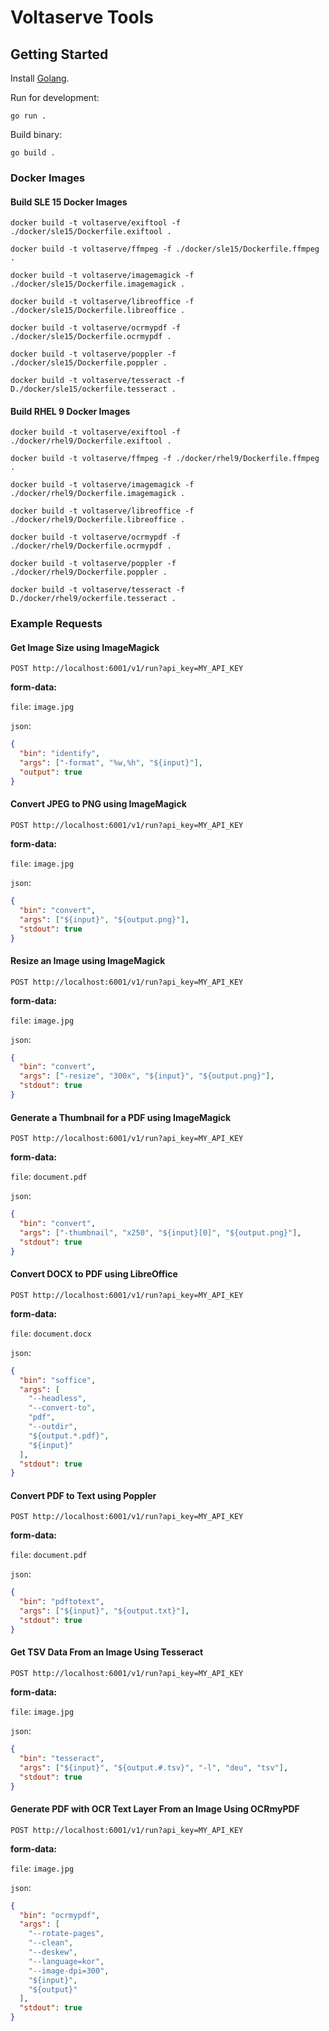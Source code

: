 # Voltaserve Tools

## Getting Started

Install [Golang](https://go.dev/doc/install).

Run for development:

```shell
go run .
```

Build binary:

```shell
go build .
```

### Docker Images

#### Build SLE 15 Docker Images

```shell
docker build -t voltaserve/exiftool -f ./docker/sle15/Dockerfile.exiftool .
```

```shell
docker build -t voltaserve/ffmpeg -f ./docker/sle15/Dockerfile.ffmpeg .
```

```shell
docker build -t voltaserve/imagemagick -f ./docker/sle15/Dockerfile.imagemagick .
```

```shell
docker build -t voltaserve/libreoffice -f ./docker/sle15/Dockerfile.libreoffice .
```

```shell
docker build -t voltaserve/ocrmypdf -f ./docker/sle15/Dockerfile.ocrmypdf .
```

```shell
docker build -t voltaserve/poppler -f ./docker/sle15/Dockerfile.poppler .
```

```shell
docker build -t voltaserve/tesseract -f D./docker/sle15/ockerfile.tesseract .
```

#### Build RHEL 9 Docker Images

```shell
docker build -t voltaserve/exiftool -f ./docker/rhel9/Dockerfile.exiftool .
```

```shell
docker build -t voltaserve/ffmpeg -f ./docker/rhel9/Dockerfile.ffmpeg .
```

```shell
docker build -t voltaserve/imagemagick -f ./docker/rhel9/Dockerfile.imagemagick .
```

```shell
docker build -t voltaserve/libreoffice -f ./docker/rhel9/Dockerfile.libreoffice .
```

```shell
docker build -t voltaserve/ocrmypdf -f ./docker/rhel9/Dockerfile.ocrmypdf .
```

```shell
docker build -t voltaserve/poppler -f ./docker/rhel9/Dockerfile.poppler .
```

```shell
docker build -t voltaserve/tesseract -f D./docker/rhel9/ockerfile.tesseract .
```

### Example Requests

#### Get Image Size using ImageMagick

`POST http://localhost:6001/v1/run?api_key=MY_API_KEY`

**form-data:**

`file`: `image.jpg`

`json`:

```json
{
  "bin": "identify",
  "args": ["-format", "%w,%h", "${input}"],
  "output": true
}
```

#### Convert JPEG to PNG using ImageMagick

`POST http://localhost:6001/v1/run?api_key=MY_API_KEY`

**form-data:**

`file`: `image.jpg`

`json`:

```json
{
  "bin": "convert",
  "args": ["${input}", "${output.png}"],
  "stdout": true
}
```

#### Resize an Image using ImageMagick

`POST http://localhost:6001/v1/run?api_key=MY_API_KEY`

**form-data:**

`file`: `image.jpg`

`json`:

```json
{
  "bin": "convert",
  "args": ["-resize", "300x", "${input}", "${output.png}"],
  "stdout": true
}
```

#### Generate a Thumbnail for a PDF using ImageMagick

`POST http://localhost:6001/v1/run?api_key=MY_API_KEY`

**form-data:**

`file`: `document.pdf`

`json`:

```json
{
  "bin": "convert",
  "args": ["-thumbnail", "x250", "${input}[0]", "${output.png}"],
  "stdout": true
}
```

#### Convert DOCX to PDF using LibreOffice

`POST http://localhost:6001/v1/run?api_key=MY_API_KEY`

**form-data:**

`file`: `document.docx`

`json`:

```json
{
  "bin": "soffice",
  "args": [
    "--headless",
    "--convert-to",
    "pdf",
    "--outdir",
    "${output.*.pdf}",
    "${input}"
  ],
  "stdout": true
}
```

#### Convert PDF to Text using Poppler

`POST http://localhost:6001/v1/run?api_key=MY_API_KEY`

**form-data:**

`file`: `document.pdf`

`json`:

```json
{
  "bin": "pdftotext",
  "args": ["${input}", "${output.txt}"],
  "stdout": true
}
```

#### Get TSV Data From an Image Using Tesseract

`POST http://localhost:6001/v1/run?api_key=MY_API_KEY`

**form-data:**

`file`: `image.jpg`

`json`:

```json
{
  "bin": "tesseract",
  "args": ["${input}", "${output.#.tsv}", "-l", "deu", "tsv"],
  "stdout": true
}
```

#### Generate PDF with OCR Text Layer From an Image Using OCRmyPDF

`POST http://localhost:6001/v1/run?api_key=MY_API_KEY`

**form-data:**

`file`: `image.jpg`

`json`:

```json
{
  "bin": "ocrmypdf",
  "args": [
    "--rotate-pages",
    "--clean",
    "--deskew",
    "--language=kor",
    "--image-dpi=300",
    "${input}",
    "${output}"
  ],
  "stdout": true
}
```
